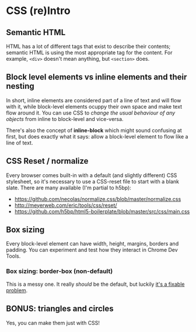 # CSS (re)Intro

## Semantic HTML
HTML has a lot of different tags that exist to describe their contents; semantic HTML is using the most appropriate tag for the content. For example, `<div>` doesn't mean anything, but `<section>` does.

## Block level elements vs inline elements and their nesting
In short, inline elements are considered part of a line of text and will flow with it, while block-level elements ocuppy their own space and make text flow around it. You can use CSS to *change the usual behaviour of any objects* from inline to block-level and vice-versa.

There's also the concept of **inline-block** which might sound confusing at first, but does exactly what it says: allow a block-level element to flow like a line of text.

## CSS Reset / normalize
Every browser comes built-in with a default (and slightly different) CSS stylesheet, so it's necessary to use a CSS-reset file to start with a blank slate. There are many available (I'm partial to h5bp):

* https://github.com/necolas/normalize.css/blob/master/normalize.css
* http://meyerweb.com/eric/tools/css/reset/
* https://github.com/h5bp/html5-boilerplate/blob/master/src/css/main.css

## Box sizing
Every block-level element can have width, height, margins, borders and padding. You can experiment and test how they interact in Chrome Dev Tools.

### Box sizing: border-box (non-default)
This is a messy one. It really _should_ be the default, but luckily [it's a fixable problem](https://www.paulirish.com/2012/box-sizing-border-box-ftw).

## BONUS: triangles and circles
Yes, you can make them just with CSS!
